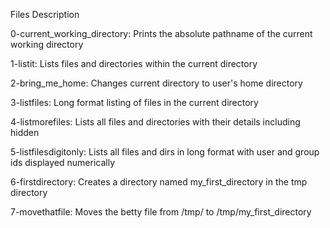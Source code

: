 Files Description

0-current_working_directory: Prints the absolute pathname of the current working directory

1-listit: Lists files and directories within the current directory

2-bring_me_home: Changes current directory to user's home directory

3-listfiles: Long format listing of files in the current directory

4-listmorefiles: Lists all files and directories with their details including hidden

5-listfilesdigitonly: Lists all files and dirs in long format with user and group ids displayed numerically

6-firstdirectory: Creates a directory named my_first_directory in the tmp directory

7-movethatfile: Moves the betty file from /tmp/ to /tmp/my_first_directory
